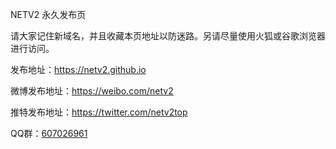 NETV2 永久发布页

请大家记住新域名，并且收藏本页地址以防迷路。另请尽量使用火狐或谷歌浏览器进行访问。

发布地址：https://netv2.github.io

微博发布地址：https://weibo.com/netv2

推特发布地址：https://twitter.com/netv2top

QQ群：<a target="_blank" href="https://qm.qq.com/cgi-bin/qm/qr?k=PoHl7DjNkP7GShvjD1layfh3rHYyZWBD&jump_from=webapi">607026961 

